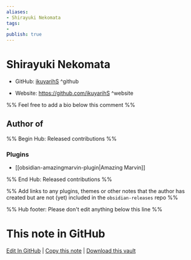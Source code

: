 ```yaml
---
aliases:
- Shirayuki Nekomata
tags:
- 
publish: true
---
```


# Shirayuki Nekomata

- GitHub: [ikuyarihS](https://github.com/ikuyarihS/) ^github
<!-- - Discord: `@` ^discord-->
- Website: <https://github.com/ikuyarihS> ^website
<!-- - [[Publish sites|Publish site]]: ^publish-->

%% Feel free to add a bio below this comment %%


## Author of

%% Begin Hub: Released contributions %%
### Plugins
- [[obsidian-amazingmarvin-plugin|Amazing Marvin]]

%% End Hub: Released contributions %%

%% Add links to any plugins, themes or other notes that the author has created but are not (yet) included in the `obsidian-releases` repo %%

<!--
### Unlisted plugins
-->

<!--
### Others

- 
-->

<!--
## Sponsor this author

- [[GitHub sponsors]]: [Sponsor @ikuyarihS on GitHub Sponsors](https://github.com/sponsors/ikuyarihS) ^github-sponsor
- [[Buy me a coffee]]: ^buy-me-a-coffee
- [[PayPal]]: ^paypal
- [[Patreon]]: ^patreon

-->

<!--
## Follow this author

- [[YouTube Channels|On YouTube]]: ^youtube
- Twitter: ^twitter
- ...
-->

%% Hub footer: Please don't edit anything below this line %%

# This note in GitHub

<span class="git-footer">[Edit In GitHub](https://github.dev/obsidian-community/obsidian-hub/blob/main/01%20-%20Community/People/ikuyarihS.md "git-hub-edit-note") | [Copy this note](https://raw.githubusercontent.com/obsidian-community/obsidian-hub/main/01%20-%20Community/People/ikuyarihS.md "git-hub-copy-note") | [Download this vault](https://github.com/obsidian-community/obsidian-hub/archive/refs/heads/main.zip "git-hub-download-vault") </span>

